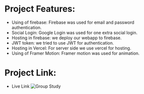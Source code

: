 # Project Features:
- Using of firebase: Firebase was used for email and password authentication.
- Social Login: Google Login was used for one extra social login.
- Hosting in firebase: we deploy our webapp to firebase.
- JWT token: we tried to use JWT for authentication.
- Hosting in Vercel: For server side we use vercel for hosting.
- Using of Framer Motion: Framer motion was used for animation.


# Project Link:
- Live Link ![Group Study](https://group-study-rashed.web.app/)

